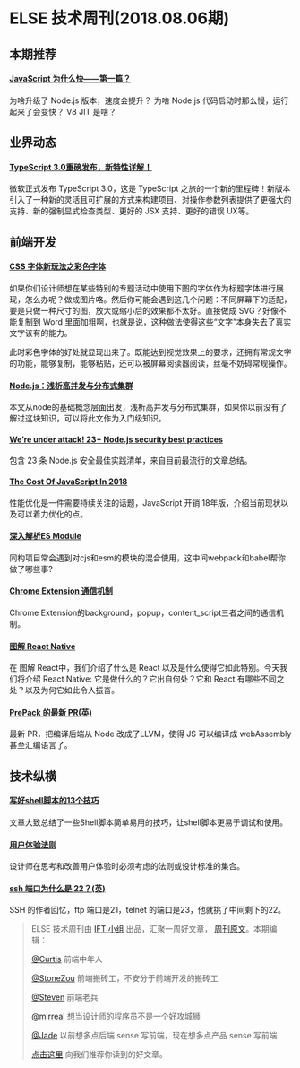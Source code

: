 # ELSE 技术周刊(2018.08.06期)

## 本期推荐

#### [JavaScript 为什么快——第一篇？](https://zhuanlan.zhihu.com/p/41130608)

为啥升级了 Node.js 版本，速度会提升？
为啥 Node.js 代码启动时那么慢，运行起来了会变快？
V8 JIT 是啥？

## 业界动态

#### [TypeScript 3.0重磅发布，新特性详解！](https://mp.weixin.qq.com/s/qLyXpECAUai26fWUkUuxpg)
微软正式发布 TypeScript 3.0，这是 TypeScript 之旅的一个新的里程碑！新版本引入了一种新的灵活且可扩展的方式来构建项目、对操作参数列表提供了更强大的支持、新的强制显式检查类型、更好的 JSX 支持、更好的错误 UX等。

## 前端开发

#### [CSS 字体新玩法之彩色字体](https://zhuanlan.zhihu.com/p/40865068)

如果你们设计师想在某些特别的专题活动中使用下图的字体作为标题字体进行展现，怎么办呢？做成图片咯。然后你可能会遇到这几个问题：不同屏幕下的适配，要是只做一种尺寸的图，放大或缩小后的效果都不太好。直接做成 SVG？好像不能复制到 Word 里面加粗啊，也就是说，这种做法使得这些“文字”本身失去了真实文字该有的能力。

此时彩色字体的好处就显现出来了。既能达到视觉效果上的要求，还拥有常规文字的功能，能够复制，能够粘贴，还可以被屏幕阅读器阅读，丝毫不妨碍常规操作。

#### [Node.js：浅析高并发与分布式集群](https://zhuanlan.zhihu.com/p/41118827?utm_source=wechat_session&utm_medium=social&from=singlemessage&isappinstalled=0&wechatShare=1)

本文从node的基础概念层面出发，浅析高并发与分布式集群，如果你以前没有了解过这块知识，可以将此文作为入门级知识。

#### [We’re under attack! 23+ Node.js security best practices](https://medium.com/@nodepractices/were-under-attack-23-node-js-security-best-practices-e33c146cb87d)

包含 23 条 Node.js 安全最佳实践清单，来自目前最流行的文章总结。

#### [The Cost Of JavaScript In 2018](https://medium.com/@addyosmani/the-cost-of-javascript-in-2018-7d8950fbb5d4)

性能优化是一件需要持续关注的话题，JavaScript 开销 18年版，介绍当前现状以及可以着力优化的点。

#### [深入解析ES Module](https://zhuanlan.zhihu.com/p/40733281?utm_source=tuicool&utm_medium=referral)

同构项目常会遇到对cjs和esm的模块的混合使用，这中间webpack和babel帮你做了哪些事?

#### [Chrome Extension 通信机制](https://mp.weixin.qq.com/s/pfZgw2YOPU9ZEyfkQGsDQg)

Chrome Extension的background，popup，content_script三者之间的通信机制。

#### [图解 React Native](https://mp.weixin.qq.com/s/44wSNY5Uazk2watiOiPeVw)
在 图解 React中，我们介绍了什么是 React 以及是什么使得它如此特别。今天我们将介绍 React Native: 它是做什么的？它出自何处？它和 React 有哪些不同之处？以及为何它如此令人振奋。

#### [PrePack 的最新 PR(英)](https://github.com/facebook/prepack/pull/2264)
最新 PR，把编译后端从 Node 改成了LLVM，使得 JS 可以编译成 webAssembly 甚至汇编语言了。

## 技术纵横

#### [写好shell脚本的13个技巧](http://www.infoq.com/cn/articles/13-tips-tricks-for-writing-shell-scripts-with-awesome-ux)
文章大致总结了一些Shell脚本简单易用的技巧，让shell脚本更易于调试和使用。

#### [用户体验法则](https://mp.weixin.qq.com/s/mGjtX1frBiHQoCGVNpDE9g)

设计师在思考和改善用户体验时必须考虑的法则或设计标准的集合。

#### [ssh 端口为什么是 22？(英)](https://www.ssh.com/ssh/port)
SSH 的作者回忆，ftp 端口是21，telnet 的端口是23，他就挑了中间剩下的22。


> ELSE 技术周刊由 [IFT 小组](https://github.com/CtripFE) 出品，汇聚一周好文章， [周刊原文]()。本期编辑：
>
> [@Curtis](https://github.com/CurtisCBS) 前端中年人
>
> [@StoneZou](https://github.com/stoneyong) 前端搬砖工，不安分于前端开发的搬砖工
>
> [@Steven](https://github.com/StevenX911) 前端老兵
>
> [@mirreal](https://github.com/mirreal) 想当设计师的程序员不是一个好攻城狮
>
> [@Jade](https://github.com/Jade05) 以前想多点后端 sense 写前端，现在想多点产品 sense 写前端
>
> [点击这里](https://github.com/CtripFE/fe-weekly/issues) 向我们推荐你读到的好文章。
